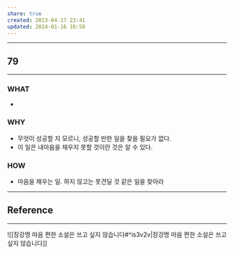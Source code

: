```yaml
---
share: true
created: 2023-04-17 23:41
updated: 2024-01-16 16:58
---
```


---
## 79
---
### WHAT
- 
### WHY
- 무엇이 성공할 지 모르니, 성공할 만한 일을 찾을 필요가 없다.
- 이 일은 내마음을 채우지 못할 것이란 것은 알 수 있다.
### HOW
- 마음을 채우는 일. 하지 않고는 못견딜 것 같은 일을 찾아라
---


## Reference
---
![[장강명  마음 편한 소설은 쓰고 싶지 않습니다#^is3v2v|장강명  마음 편한 소설은 쓰고 싶지 않습니다]]
